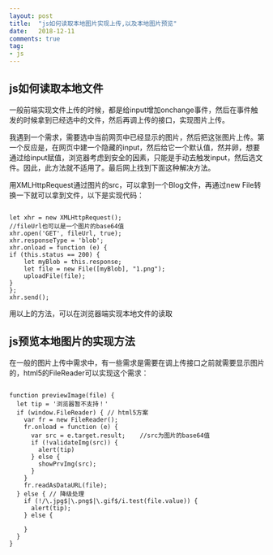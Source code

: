 ```yaml
---
layout: post
title:  "js如何读取本地图片实现上传,以及本地图片预览"
date:   2018-12-11
comments: true
tag:
- js
---
```


## js如何读取本地文件
一般前端实现文件上传的时候，都是给input增加onchange事件，然后在事件触发的时候拿到已经选中的文件，然后再调上传的接口，实现图片上传。

我遇到一个需求，需要选中当前网页中已经显示的图片，然后把这张图片上传。第一个反应是，在网页中建一个隐藏的input，然后给它一个默认值，然并卵，想要通过给input赋值，浏览器考虑到安全的因素，只能是手动去触发input，然后选文件。因此，此方法就不适用了。最后网上找到下面这种解决方法。

用XMLHttpRequest通过图片的src，可以拿到一个Blog文件，再通过new File转换一下就可以拿到文件，以下是实现代码：

```

let xhr = new XMLHttpRequest();
//fileUrl也可以是一个图片的base64值
xhr.open('GET', fileUrl, true);  
xhr.responseType = 'blob';
xhr.onload = function (e) {
if (this.status == 200) {
    let myBlob = this.response;
    let file = new File([myBlob], "1.png");
    uploadFile(file);
}
};
xhr.send();

```

用以上的方法，可以在浏览器端实现本地文件的读取

## js预览本地图片的实现方法
在一般的图片上传中需求中，有一些需求是需要在调上传接口之前就需要显示图片的，html5的FileReader可以实现这个需求：

```

function previewImage(file) {
  let tip = '浏览器暂不支持！'
  if (window.FileReader) { // html5方案
    var fr = new FileReader();
    fr.onload = function (e) {
      var src = e.target.result;    //src为图片的base64值
      if (!validateImg(src)) {
        alert(tip)
      } else {
        showPrvImg(src);
      }
    }
    fr.readAsDataURL(file);
  } else { // 降级处理
    if (!/\.jpg$|\.png$|\.gif$/i.test(file.value)) {
      alert(tip);
    } else {
        
    }
  }
}

```